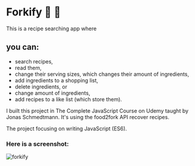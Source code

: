 # Forkify :mag_right: :pizza:

This is a recipe searching app where 

## you can:
 
- search recipes,
- read them,
- change their serving sizes, which changes their amount of ingredients,
- add ingredients to a shopping list,
- delete ingredients, or
- change amount of ingredients,
- add recipes to a like list (which store them).


I built this project in The Complete JavaScript Course on Udemy taught by Jonas Schmedtmann. It's using the food2fork API recover recipes.

The project focusing on writing JavaScript (ES6).



### Here is a screenshot:

![forkify](https://user-images.githubusercontent.com/23173009/47256590-2288e000-d483-11e8-8fb9-0fc049957ce2.png)

